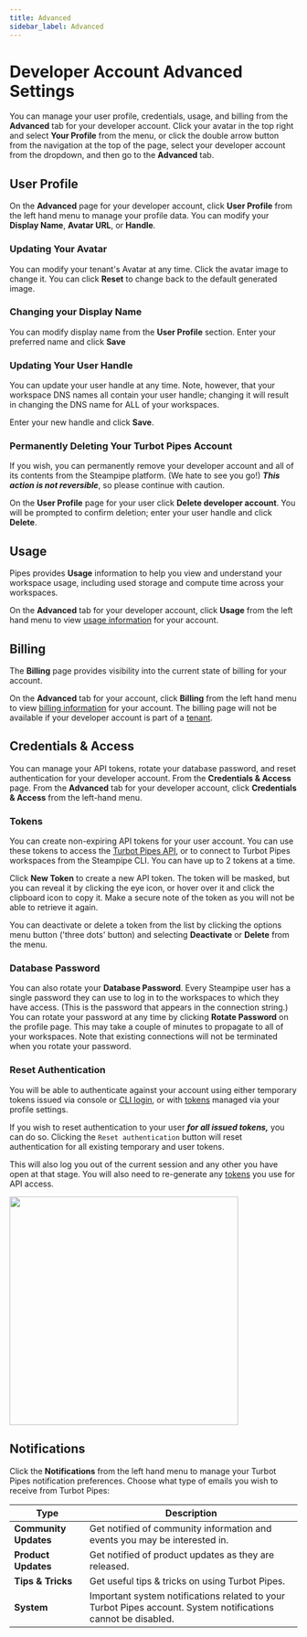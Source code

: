 ```yaml
---
title: Advanced
sidebar_label: Advanced
---
```


# Developer Account Advanced Settings

You can manage your user profile, credentials, usage, and billing from the **Advanced** tab for
your developer account. Click your avatar in the top right and select **Your Profile**
from the menu, or click the double arrow button from the navigation at the top
of the page, select your developer account from the dropdown, and then go to the
**Advanced** tab.

## User Profile

On the **Advanced** page for your developer account, click **User Profile** from the left
hand menu to manage your profile data. You can modify your **Display Name**,
**Avatar URL**, or **Handle**. 

### Updating Your Avatar
You can modify your tenant's Avatar at any time. Click the avatar image to change it. You can click **Reset** to change back to the default generated image.


### Changing your Display Name

You can modify display name from the **User Profile** section.  Enter your preferred name and click **Save**

### Updating Your User Handle

You can update your user handle at any time. Note, however, that your workspace
DNS names all contain your user handle; changing it will result in changing the
DNS name for ALL of your workspaces.

Enter your new handle and click **Save**.


### Permanently Deleting Your Turbot Pipes Account

If you wish, you can permanently remove your developer account and all of its contents from the Steampipe platform. (We hate to see you go!) ***This action is not reversible***, so please continue with caution.

On the **User Profile** page for your user click **Delete developer account**. You will be prompted to confirm deletion; enter your user handle and click **Delete**.


## Usage 

Pipes provides **Usage** information to help you view and understand your workspace usage, including used storage and compute time across your workspaces. 

On the **Advanced** tab for your developer account, click **Usage** from the
left hand menu to view [usage information](/pipes/docs/accounts/developer/usage) for your account.



## Billing 

The **Billing** page provides visibility into the current state of billing for your account. 

On the **Advanced** tab for your account, click **Billing** from the
left hand menu to view [billing information](/pipes/docs/accounts/developer/billing) for your account.  The billing page will not be available  if your developer account is part of a [tenant](/pipes/docs/accounts/tenant).



## Credentials & Access

You can manage your API tokens, rotate your database password, and reset authentication for your developer account.  From the **Credentials & Access** page.  From the **Advanced** tab for your developer account, click **Credentials & Access** from the left-hand menu.

### Tokens

You can create non-expiring API tokens for your user account.  You can use these tokens to access the
[Turbot Pipes API](/pipes/docs/develop/query-api), or to connect to Turbot Pipes
workspaces from the Steampipe CLI. You can have up to 2 tokens at a time.

Click **New Token** to create a new API token. The token will be masked, but you
can reveal it by clicking the eye icon, or hover over it and click the clipboard
icon to copy it. Make a secure note of the token as you will not be able to
retrieve it again.

You can deactivate or delete a token from the list by clicking the options menu
button ('three dots' button) and selecting **Deactivate** or **Delete** from the menu.

### Database Password
You can also rotate your **Database Password**. Every Steampipe user has a
single password they can use to log in to the workspaces to which they have
access. (This is the password that appears in the connection string.) You can
rotate your password at any time by clicking **Rotate Password** on the profile
page. This may take a couple of minutes to propagate to all of your workspaces.
Note that existing connections will not be terminated when you rotate your
password.

### Reset Authentication

You will be able to authenticate against your account using either temporary
tokens issued via console or
[CLI login](https://steampipe.io/docs/reference/cli/login#steampipe-login), or with
[tokens](#tokens) managed via your profile settings.

If you wish to reset authentication to your user ***for all issued tokens,*** you can
do so.  Clicking the `Reset authentication` button will
reset authentication for all existing temporary and user tokens.

This will also log you out of the current session and any other you have open at
that stage. You will also need to re-generate any
[tokens](#tokens) you use for API access.

<img src="/images/docs/pipes/cloud-user-reset-authentication.png" width="400pt"/>
<br />


## Notifications

Click the **Notifications** from the left hand menu to manage your Turbot Pipes notification preferences. Choose what type of emails you wish to receive from Turbot Pipes:

| Type                  | Description                                                                                                   |
| --------------------- | ------------------------------------------------------------------------------------------------------------- |
| **Community Updates** | Get notified of community information and events you may be interested in.                                    |
| **Product Updates**   | Get notified of product updates as they are released.                                                         |
| **Tips & Tricks**     | Get useful tips & tricks on using Turbot Pipes.                                                               |
| **System**            | Important system notifications related to your Turbot Pipes account. System notifications cannot be disabled. |